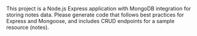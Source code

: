 <!-- Use this file to provide workspace-specific custom instructions to Copilot. For more details, visit https://code.visualstudio.com/docs/copilot/copilot-customization#_use-a-githubcopilotinstructionsmd-file -->

This project is a Node.js Express application with MongoDB integration for storing notes data. Please generate code that follows best practices for Express and Mongoose, and includes CRUD endpoints for a sample resource (notes).
